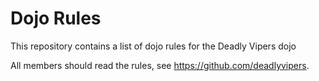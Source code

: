 Dojo Rules
==========

This repository contains a list of dojo rules for the Deadly Vipers dojo

All members should read the rules, see https://github.com/deadlyvipers.
